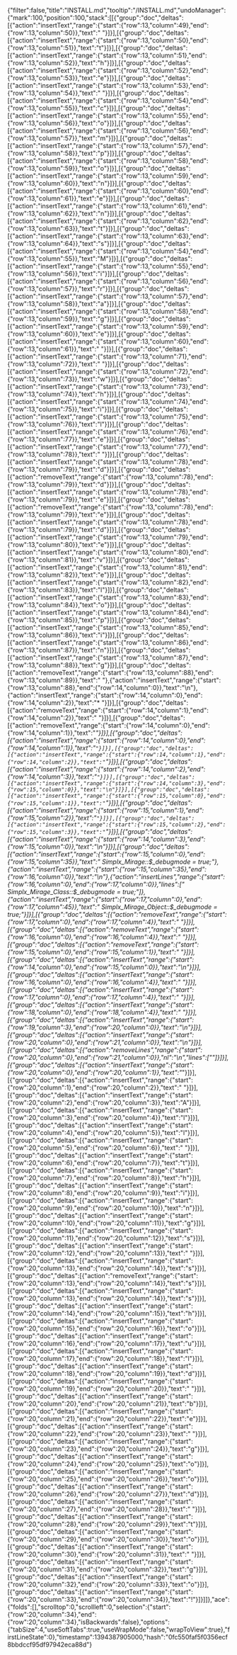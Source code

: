 {"filter":false,"title":"INSTALL.md","tooltip":"/INSTALL.md","undoManager":{"mark":100,"position":100,"stack":[[{"group":"doc","deltas":[{"action":"insertText","range":{"start":{"row":13,"column":49},"end":{"row":13,"column":50}},"text":" "}]}],[{"group":"doc","deltas":[{"action":"insertText","range":{"start":{"row":13,"column":50},"end":{"row":13,"column":51}},"text":"t"}]}],[{"group":"doc","deltas":[{"action":"insertText","range":{"start":{"row":13,"column":51},"end":{"row":13,"column":52}},"text":"h"}]}],[{"group":"doc","deltas":[{"action":"insertText","range":{"start":{"row":13,"column":52},"end":{"row":13,"column":53}},"text":"e"}]}],[{"group":"doc","deltas":[{"action":"insertText","range":{"start":{"row":13,"column":53},"end":{"row":13,"column":54}},"text":" "}]}],[{"group":"doc","deltas":[{"action":"insertText","range":{"start":{"row":13,"column":54},"end":{"row":13,"column":55}},"text":"c"}]}],[{"group":"doc","deltas":[{"action":"insertText","range":{"start":{"row":13,"column":55},"end":{"row":13,"column":56}},"text":"o"}]}],[{"group":"doc","deltas":[{"action":"insertText","range":{"start":{"row":13,"column":56},"end":{"row":13,"column":57}},"text":"m"}]}],[{"group":"doc","deltas":[{"action":"insertText","range":{"start":{"row":13,"column":57},"end":{"row":13,"column":58}},"text":"p"}]}],[{"group":"doc","deltas":[{"action":"insertText","range":{"start":{"row":13,"column":58},"end":{"row":13,"column":59}},"text":"o"}]}],[{"group":"doc","deltas":[{"action":"insertText","range":{"start":{"row":13,"column":59},"end":{"row":13,"column":60}},"text":"n"}]}],[{"group":"doc","deltas":[{"action":"insertText","range":{"start":{"row":13,"column":60},"end":{"row":13,"column":61}},"text":"e"}]}],[{"group":"doc","deltas":[{"action":"insertText","range":{"start":{"row":13,"column":61},"end":{"row":13,"column":62}},"text":"n"}]}],[{"group":"doc","deltas":[{"action":"insertText","range":{"start":{"row":13,"column":62},"end":{"row":13,"column":63}},"text":"t"}]}],[{"group":"doc","deltas":[{"action":"insertText","range":{"start":{"row":13,"column":63},"end":{"row":13,"column":64}},"text":"s"}]}],[{"group":"doc","deltas":[{"action":"insertText","range":{"start":{"row":13,"column":54},"end":{"row":13,"column":55}},"text":"M"}]}],[{"group":"doc","deltas":[{"action":"insertText","range":{"start":{"row":13,"column":55},"end":{"row":13,"column":56}},"text":"i"}]}],[{"group":"doc","deltas":[{"action":"insertText","range":{"start":{"row":13,"column":56},"end":{"row":13,"column":57}},"text":"r"}]}],[{"group":"doc","deltas":[{"action":"insertText","range":{"start":{"row":13,"column":57},"end":{"row":13,"column":58}},"text":"a"}]}],[{"group":"doc","deltas":[{"action":"insertText","range":{"start":{"row":13,"column":58},"end":{"row":13,"column":59}},"text":"g"}]}],[{"group":"doc","deltas":[{"action":"insertText","range":{"start":{"row":13,"column":59},"end":{"row":13,"column":60}},"text":"e"}]}],[{"group":"doc","deltas":[{"action":"insertText","range":{"start":{"row":13,"column":60},"end":{"row":13,"column":61}},"text":" "}]}],[{"group":"doc","deltas":[{"action":"insertText","range":{"start":{"row":13,"column":71},"end":{"row":13,"column":72}},"text":" "}]}],[{"group":"doc","deltas":[{"action":"insertText","range":{"start":{"row":13,"column":72},"end":{"row":13,"column":73}},"text":"w"}]}],[{"group":"doc","deltas":[{"action":"insertText","range":{"start":{"row":13,"column":73},"end":{"row":13,"column":74}},"text":"h"}]}],[{"group":"doc","deltas":[{"action":"insertText","range":{"start":{"row":13,"column":74},"end":{"row":13,"column":75}},"text":"i"}]}],[{"group":"doc","deltas":[{"action":"insertText","range":{"start":{"row":13,"column":75},"end":{"row":13,"column":76}},"text":"l"}]}],[{"group":"doc","deltas":[{"action":"insertText","range":{"start":{"row":13,"column":76},"end":{"row":13,"column":77}},"text":"e"}]}],[{"group":"doc","deltas":[{"action":"insertText","range":{"start":{"row":13,"column":77},"end":{"row":13,"column":78}},"text":" "}]}],[{"group":"doc","deltas":[{"action":"insertText","range":{"start":{"row":13,"column":78},"end":{"row":13,"column":79}},"text":"d"}]}],[{"group":"doc","deltas":[{"action":"removeText","range":{"start":{"row":13,"column":78},"end":{"row":13,"column":79}},"text":"d"}]}],[{"group":"doc","deltas":[{"action":"insertText","range":{"start":{"row":13,"column":78},"end":{"row":13,"column":79}},"text":"e"}]}],[{"group":"doc","deltas":[{"action":"removeText","range":{"start":{"row":13,"column":78},"end":{"row":13,"column":79}},"text":"e"}]}],[{"group":"doc","deltas":[{"action":"insertText","range":{"start":{"row":13,"column":78},"end":{"row":13,"column":79}},"text":"d"}]}],[{"group":"doc","deltas":[{"action":"insertText","range":{"start":{"row":13,"column":79},"end":{"row":13,"column":80}},"text":"e"}]}],[{"group":"doc","deltas":[{"action":"insertText","range":{"start":{"row":13,"column":80},"end":{"row":13,"column":81}},"text":"v"}]}],[{"group":"doc","deltas":[{"action":"insertText","range":{"start":{"row":13,"column":81},"end":{"row":13,"column":82}},"text":"e"}]}],[{"group":"doc","deltas":[{"action":"insertText","range":{"start":{"row":13,"column":82},"end":{"row":13,"column":83}},"text":"l"}]}],[{"group":"doc","deltas":[{"action":"insertText","range":{"start":{"row":13,"column":83},"end":{"row":13,"column":84}},"text":"o"}]}],[{"group":"doc","deltas":[{"action":"insertText","range":{"start":{"row":13,"column":84},"end":{"row":13,"column":85}},"text":"p"}]}],[{"group":"doc","deltas":[{"action":"insertText","range":{"start":{"row":13,"column":85},"end":{"row":13,"column":86}},"text":"i"}]}],[{"group":"doc","deltas":[{"action":"insertText","range":{"start":{"row":13,"column":86},"end":{"row":13,"column":87}},"text":"n"}]}],[{"group":"doc","deltas":[{"action":"insertText","range":{"start":{"row":13,"column":87},"end":{"row":13,"column":88}},"text":"g"}]}],[{"group":"doc","deltas":[{"action":"removeText","range":{"start":{"row":13,"column":88},"end":{"row":13,"column":89}},"text":" "},{"action":"insertText","range":{"start":{"row":13,"column":88},"end":{"row":14,"column":0}},"text":"\n"},{"action":"insertText","range":{"start":{"row":14,"column":0},"end":{"row":14,"column":2}},"text":"* "}]}],[{"group":"doc","deltas":[{"action":"removeText","range":{"start":{"row":14,"column":1},"end":{"row":14,"column":2}},"text":" "}]}],[{"group":"doc","deltas":[{"action":"removeText","range":{"start":{"row":14,"column":0},"end":{"row":14,"column":1}},"text":"*"}]}],[{"group":"doc","deltas":[{"action":"insertText","range":{"start":{"row":14,"column":0},"end":{"row":14,"column":1}},"text":"`"}]}],[{"group":"doc","deltas":[{"action":"insertText","range":{"start":{"row":14,"column":1},"end":{"row":14,"column":2}},"text":"`"}]}],[{"group":"doc","deltas":[{"action":"insertText","range":{"start":{"row":14,"column":2},"end":{"row":14,"column":3}},"text":"`"}]}],[{"group":"doc","deltas":[{"action":"insertText","range":{"start":{"row":14,"column":3},"end":{"row":15,"column":0}},"text":"\n"}]}],[{"group":"doc","deltas":[{"action":"insertText","range":{"start":{"row":15,"column":0},"end":{"row":15,"column":1}},"text":"`"}]}],[{"group":"doc","deltas":[{"action":"insertText","range":{"start":{"row":15,"column":1},"end":{"row":15,"column":2}},"text":"`"}]}],[{"group":"doc","deltas":[{"action":"insertText","range":{"start":{"row":15,"column":2},"end":{"row":15,"column":3}},"text":"`"}]}],[{"group":"doc","deltas":[{"action":"insertText","range":{"start":{"row":14,"column":3},"end":{"row":15,"column":0}},"text":"\n"}]}],[{"group":"doc","deltas":[{"action":"insertText","range":{"start":{"row":15,"column":0},"end":{"row":15,"column":35}},"text":" Simplx_Mirage::$_debugmode = true;"},{"action":"insertText","range":{"start":{"row":15,"column":35},"end":{"row":16,"column":0}},"text":"\n"},{"action":"insertLines","range":{"start":{"row":16,"column":0},"end":{"row":17,"column":0}},"lines":["    Simplx_Mirage_Class::$_debugmode = true;"]},{"action":"insertText","range":{"start":{"row":17,"column":0},"end":{"row":17,"column":45}},"text":"    Simplx_Mirage_Object::$_debugmode = true;"}]}],[{"group":"doc","deltas":[{"action":"removeText","range":{"start":{"row":17,"column":0},"end":{"row":17,"column":4}},"text":"    "}]}],[{"group":"doc","deltas":[{"action":"removeText","range":{"start":{"row":16,"column":0},"end":{"row":16,"column":4}},"text":"    "}]}],[{"group":"doc","deltas":[{"action":"removeText","range":{"start":{"row":15,"column":0},"end":{"row":15,"column":1}},"text":" "}]}],[{"group":"doc","deltas":[{"action":"insertText","range":{"start":{"row":14,"column":0},"end":{"row":15,"column":0}},"text":"\n"}]}],[{"group":"doc","deltas":[{"action":"insertText","range":{"start":{"row":16,"column":0},"end":{"row":16,"column":4}},"text":"    "}]}],[{"group":"doc","deltas":[{"action":"insertText","range":{"start":{"row":17,"column":0},"end":{"row":17,"column":4}},"text":"    "}]}],[{"group":"doc","deltas":[{"action":"insertText","range":{"start":{"row":18,"column":0},"end":{"row":18,"column":4}},"text":"    "}]}],[{"group":"doc","deltas":[{"action":"insertText","range":{"start":{"row":19,"column":3},"end":{"row":20,"column":0}},"text":"\n"}]}],[{"group":"doc","deltas":[{"action":"insertText","range":{"start":{"row":20,"column":0},"end":{"row":21,"column":0}},"text":"\n"}]}],[{"group":"doc","deltas":[{"action":"removeLines","range":{"start":{"row":20,"column":0},"end":{"row":21,"column":0}},"nl":"\n","lines":[""]}]}],[{"group":"doc","deltas":[{"action":"insertText","range":{"start":{"row":20,"column":0},"end":{"row":20,"column":1}},"text":"*"}]}],[{"group":"doc","deltas":[{"action":"insertText","range":{"start":{"row":20,"column":1},"end":{"row":20,"column":2}},"text":" "}]}],[{"group":"doc","deltas":[{"action":"insertText","range":{"start":{"row":20,"column":2},"end":{"row":20,"column":3}},"text":"A"}]}],[{"group":"doc","deltas":[{"action":"insertText","range":{"start":{"row":20,"column":3},"end":{"row":20,"column":4}},"text":"l"}]}],[{"group":"doc","deltas":[{"action":"insertText","range":{"start":{"row":20,"column":4},"end":{"row":20,"column":5}},"text":"l"}]}],[{"group":"doc","deltas":[{"action":"insertText","range":{"start":{"row":20,"column":5},"end":{"row":20,"column":6}},"text":" "}]}],[{"group":"doc","deltas":[{"action":"insertText","range":{"start":{"row":20,"column":6},"end":{"row":20,"column":7}},"text":"t"}]}],[{"group":"doc","deltas":[{"action":"insertText","range":{"start":{"row":20,"column":7},"end":{"row":20,"column":8}},"text":"h"}]}],[{"group":"doc","deltas":[{"action":"insertText","range":{"start":{"row":20,"column":8},"end":{"row":20,"column":9}},"text":"i"}]}],[{"group":"doc","deltas":[{"action":"insertText","range":{"start":{"row":20,"column":9},"end":{"row":20,"column":10}},"text":"n"}]}],[{"group":"doc","deltas":[{"action":"insertText","range":{"start":{"row":20,"column":10},"end":{"row":20,"column":11}},"text":"g"}]}],[{"group":"doc","deltas":[{"action":"insertText","range":{"start":{"row":20,"column":11},"end":{"row":20,"column":12}},"text":"s"}]}],[{"group":"doc","deltas":[{"action":"insertText","range":{"start":{"row":20,"column":12},"end":{"row":20,"column":13}},"text":" "}]}],[{"group":"doc","deltas":[{"action":"insertText","range":{"start":{"row":20,"column":13},"end":{"row":20,"column":14}},"text":"s"}]}],[{"group":"doc","deltas":[{"action":"removeText","range":{"start":{"row":20,"column":13},"end":{"row":20,"column":14}},"text":"s"}]}],[{"group":"doc","deltas":[{"action":"insertText","range":{"start":{"row":20,"column":13},"end":{"row":20,"column":14}},"text":"s"}]}],[{"group":"doc","deltas":[{"action":"insertText","range":{"start":{"row":20,"column":14},"end":{"row":20,"column":15}},"text":"h"}]}],[{"group":"doc","deltas":[{"action":"insertText","range":{"start":{"row":20,"column":15},"end":{"row":20,"column":16}},"text":"o"}]}],[{"group":"doc","deltas":[{"action":"insertText","range":{"start":{"row":20,"column":16},"end":{"row":20,"column":17}},"text":"u"}]}],[{"group":"doc","deltas":[{"action":"insertText","range":{"start":{"row":20,"column":17},"end":{"row":20,"column":18}},"text":"l"}]}],[{"group":"doc","deltas":[{"action":"insertText","range":{"start":{"row":20,"column":18},"end":{"row":20,"column":19}},"text":"d"}]}],[{"group":"doc","deltas":[{"action":"insertText","range":{"start":{"row":20,"column":19},"end":{"row":20,"column":20}},"text":" "}]}],[{"group":"doc","deltas":[{"action":"insertText","range":{"start":{"row":20,"column":20},"end":{"row":20,"column":21}},"text":"b"}]}],[{"group":"doc","deltas":[{"action":"insertText","range":{"start":{"row":20,"column":21},"end":{"row":20,"column":22}},"text":"e"}]}],[{"group":"doc","deltas":[{"action":"insertText","range":{"start":{"row":20,"column":22},"end":{"row":20,"column":23}},"text":" "}]}],[{"group":"doc","deltas":[{"action":"insertText","range":{"start":{"row":20,"column":23},"end":{"row":20,"column":24}},"text":"g"}]}],[{"group":"doc","deltas":[{"action":"insertText","range":{"start":{"row":20,"column":24},"end":{"row":20,"column":25}},"text":"o"}]}],[{"group":"doc","deltas":[{"action":"insertText","range":{"start":{"row":20,"column":25},"end":{"row":20,"column":26}},"text":"o"}]}],[{"group":"doc","deltas":[{"action":"insertText","range":{"start":{"row":20,"column":26},"end":{"row":20,"column":27}},"text":"d"}]}],[{"group":"doc","deltas":[{"action":"insertText","range":{"start":{"row":20,"column":27},"end":{"row":20,"column":28}},"text":" "}]}],[{"group":"doc","deltas":[{"action":"insertText","range":{"start":{"row":20,"column":28},"end":{"row":20,"column":29}},"text":"t"}]}],[{"group":"doc","deltas":[{"action":"insertText","range":{"start":{"row":20,"column":29},"end":{"row":20,"column":30}},"text":"o"}]}],[{"group":"doc","deltas":[{"action":"insertText","range":{"start":{"row":20,"column":30},"end":{"row":20,"column":31}},"text":" "}]}],[{"group":"doc","deltas":[{"action":"insertText","range":{"start":{"row":20,"column":31},"end":{"row":20,"column":32}},"text":"g"}]}],[{"group":"doc","deltas":[{"action":"insertText","range":{"start":{"row":20,"column":32},"end":{"row":20,"column":33}},"text":"o"}]}],[{"group":"doc","deltas":[{"action":"insertText","range":{"start":{"row":20,"column":33},"end":{"row":20,"column":34}},"text":"!"}]}]]},"ace":{"folds":[],"scrolltop":0,"scrollleft":0,"selection":{"start":{"row":20,"column":34},"end":{"row":20,"column":34},"isBackwards":false},"options":{"tabSize":4,"useSoftTabs":true,"useWrapMode":false,"wrapToView":true},"firstLineState":0},"timestamp":1394387905000,"hash":"0fc550faf5f0356ecf8bbdccf95df97942eca88d"}